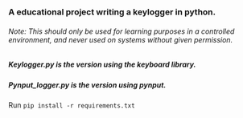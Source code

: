 ### A educational project writing a keylogger in python.
###### Note: This should only be used for learning purposes in a controlled environment, and never used on systems without given permission.

##### Keylogger.py is the version using the keyboard library.
##### Pynput_logger.py is the version using pynput.

Run `pip install -r requirements.txt`


